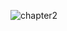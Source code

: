 ![chapter2](https://user-images.githubusercontent.com/23524849/95684256-61457100-0c2b-11eb-918e-9a1530fd3809.png)